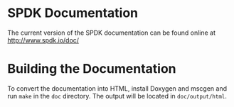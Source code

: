 SPDK Documentation
==================

The current version of the SPDK documentation can be found online at
http://www.spdk.io/doc/

Building the Documentation
==========================

To convert the documentation into HTML, install Doxygen and mscgen and run `make` in the `doc`
directory.   The output will be located in `doc/output/html`.
